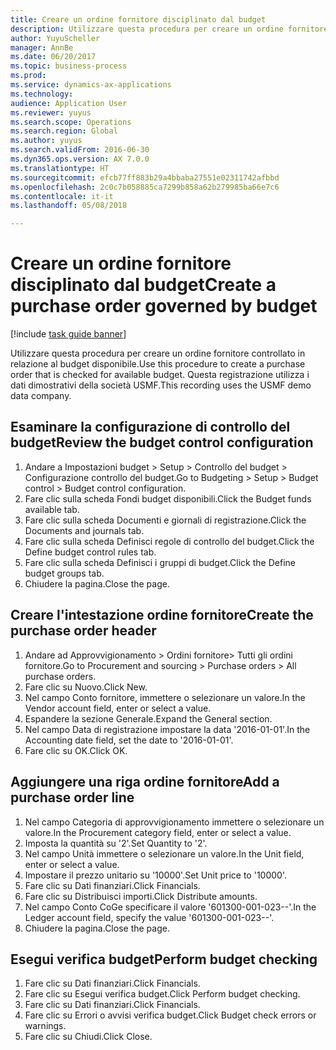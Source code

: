 ```yaml
--- 
title: Creare un ordine fornitore disciplinato dal budget
description: Utilizzare questa procedura per creare un ordine fornitore controllato in relazione al budget disponibile.
author: YuyuScheller
manager: AnnBe
ms.date: 06/20/2017
ms.topic: business-process
ms.prod: 
ms.service: dynamics-ax-applications
ms.technology: 
audience: Application User
ms.reviewer: yuyus
ms.search.scope: Operations
ms.search.region: Global
ms.author: yuyus
ms.search.validFrom: 2016-06-30
ms.dyn365.ops.version: AX 7.0.0
ms.translationtype: HT
ms.sourcegitcommit: efcb77ff883b29a4bbaba27551e02311742afbbd
ms.openlocfilehash: 2c0c7b058885ca7299b858a62b279985ba66e7c6
ms.contentlocale: it-it
ms.lasthandoff: 05/08/2018

---
```

# <a name="create-a-purchase-order-governed-by-budget"></a><span data-ttu-id="77f1c-103">Creare un ordine fornitore disciplinato dal budget</span><span class="sxs-lookup"><span data-stu-id="77f1c-103">Create a purchase order governed by budget</span></span>

[!include [task guide banner](../../includes/task-guide-banner.md)]

<span data-ttu-id="77f1c-104">Utilizzare questa procedura per creare un ordine fornitore controllato in relazione al budget disponibile.</span><span class="sxs-lookup"><span data-stu-id="77f1c-104">Use this procedure to create a purchase order that is checked for available budget.</span></span> <span data-ttu-id="77f1c-105">Questa registrazione utilizza i dati dimostrativi della società USMF.</span><span class="sxs-lookup"><span data-stu-id="77f1c-105">This recording uses the USMF demo data company.</span></span>


## <a name="review-the-budget-control-configuration"></a><span data-ttu-id="77f1c-106">Esaminare la configurazione di controllo del budget</span><span class="sxs-lookup"><span data-stu-id="77f1c-106">Review the budget control configuration</span></span>
1. <span data-ttu-id="77f1c-107">Andare a Impostazioni budget > Setup > Controllo del budget > Configurazione controllo del budget.</span><span class="sxs-lookup"><span data-stu-id="77f1c-107">Go to Budgeting > Setup > Budget control > Budget control configuration.</span></span>
2. <span data-ttu-id="77f1c-108">Fare clic sulla scheda Fondi budget disponibili.</span><span class="sxs-lookup"><span data-stu-id="77f1c-108">Click the Budget funds available tab.</span></span>
3. <span data-ttu-id="77f1c-109">Fare clic sulla scheda Documenti e giornali di registrazione.</span><span class="sxs-lookup"><span data-stu-id="77f1c-109">Click the Documents and journals tab.</span></span>
4. <span data-ttu-id="77f1c-110">Fare clic sulla scheda Definisci regole di controllo del budget.</span><span class="sxs-lookup"><span data-stu-id="77f1c-110">Click the Define budget control rules tab.</span></span>
5. <span data-ttu-id="77f1c-111">Fare clic sulla scheda Definisci i gruppi di budget.</span><span class="sxs-lookup"><span data-stu-id="77f1c-111">Click the Define budget groups tab.</span></span>
6. <span data-ttu-id="77f1c-112">Chiudere la pagina.</span><span class="sxs-lookup"><span data-stu-id="77f1c-112">Close the page.</span></span>

## <a name="create-the-purchase-order-header"></a><span data-ttu-id="77f1c-113">Creare l'intestazione ordine fornitore</span><span class="sxs-lookup"><span data-stu-id="77f1c-113">Create the purchase order header</span></span>
1. <span data-ttu-id="77f1c-114">Andare ad Approvvigionamento > Ordini fornitore> Tutti gli ordini fornitore.</span><span class="sxs-lookup"><span data-stu-id="77f1c-114">Go to Procurement and sourcing > Purchase orders > All purchase orders.</span></span>
2. <span data-ttu-id="77f1c-115">Fare clic su Nuovo.</span><span class="sxs-lookup"><span data-stu-id="77f1c-115">Click New.</span></span>
3. <span data-ttu-id="77f1c-116">Nel campo Conto fornitore, immettere o selezionare un valore.</span><span class="sxs-lookup"><span data-stu-id="77f1c-116">In the Vendor account field, enter or select a value.</span></span>
4. <span data-ttu-id="77f1c-117">Espandere la sezione Generale.</span><span class="sxs-lookup"><span data-stu-id="77f1c-117">Expand the General section.</span></span>
5. <span data-ttu-id="77f1c-118">Nel campo Data di registrazione impostare la data '2016-01-01'.</span><span class="sxs-lookup"><span data-stu-id="77f1c-118">In the Accounting date field, set the date to '2016-01-01'.</span></span>
6. <span data-ttu-id="77f1c-119">Fare clic su OK.</span><span class="sxs-lookup"><span data-stu-id="77f1c-119">Click OK.</span></span>

## <a name="add-a-purchase-order-line"></a><span data-ttu-id="77f1c-120">Aggiungere una riga ordine fornitore</span><span class="sxs-lookup"><span data-stu-id="77f1c-120">Add a purchase order line</span></span>
1. <span data-ttu-id="77f1c-121">Nel campo Categoria di approvvigionamento immettere o selezionare un valore.</span><span class="sxs-lookup"><span data-stu-id="77f1c-121">In the Procurement category field, enter or select a value.</span></span>
2. <span data-ttu-id="77f1c-122">Imposta la quantità su '2'.</span><span class="sxs-lookup"><span data-stu-id="77f1c-122">Set Quantity to '2'.</span></span>
3. <span data-ttu-id="77f1c-123">Nel campo Unità immettere o selezionare un valore.</span><span class="sxs-lookup"><span data-stu-id="77f1c-123">In the Unit field, enter or select a value.</span></span>
4. <span data-ttu-id="77f1c-124">Impostare il prezzo unitario su '10000'.</span><span class="sxs-lookup"><span data-stu-id="77f1c-124">Set Unit price to '10000'.</span></span>
5. <span data-ttu-id="77f1c-125">Fare clic su Dati finanziari.</span><span class="sxs-lookup"><span data-stu-id="77f1c-125">Click Financials.</span></span>
6. <span data-ttu-id="77f1c-126">Fare clic su Distribuisci importi.</span><span class="sxs-lookup"><span data-stu-id="77f1c-126">Click Distribute amounts.</span></span>
7. <span data-ttu-id="77f1c-127">Nel campo Conto CoGe specificare il valore '601300-001-023--'.</span><span class="sxs-lookup"><span data-stu-id="77f1c-127">In the Ledger account field, specify the value '601300-001-023--'.</span></span>
8. <span data-ttu-id="77f1c-128">Chiudere la pagina.</span><span class="sxs-lookup"><span data-stu-id="77f1c-128">Close the page.</span></span>

## <a name="perform-budget-checking"></a><span data-ttu-id="77f1c-129">Esegui verifica budget</span><span class="sxs-lookup"><span data-stu-id="77f1c-129">Perform budget checking</span></span>
1. <span data-ttu-id="77f1c-130">Fare clic su Dati finanziari.</span><span class="sxs-lookup"><span data-stu-id="77f1c-130">Click Financials.</span></span>
2. <span data-ttu-id="77f1c-131">Fare clic su Esegui verifica budget.</span><span class="sxs-lookup"><span data-stu-id="77f1c-131">Click Perform budget checking.</span></span>
3. <span data-ttu-id="77f1c-132">Fare clic su Dati finanziari.</span><span class="sxs-lookup"><span data-stu-id="77f1c-132">Click Financials.</span></span>
4. <span data-ttu-id="77f1c-133">Fare clic su Errori o avvisi verifica budget.</span><span class="sxs-lookup"><span data-stu-id="77f1c-133">Click Budget check errors or warnings.</span></span>
5. <span data-ttu-id="77f1c-134">Fare clic su Chiudi.</span><span class="sxs-lookup"><span data-stu-id="77f1c-134">Click Close.</span></span>


